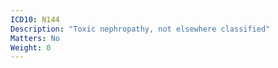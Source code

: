 ```yaml
---
ICD10: N144
Description: "Toxic nephropathy, not elsewhere classified"
Matters: No
Weight: 0
---
```

